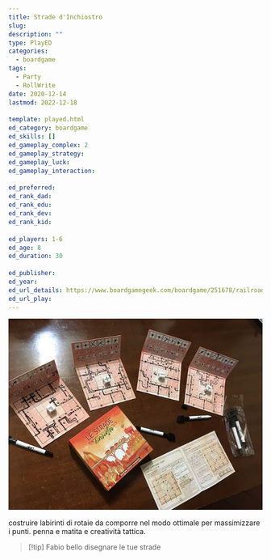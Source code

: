 ```yaml
---
title: Strade d'Inchiostro
slug: 
description: ""
type: PlayED
categories:
  - boardgame
tags:
  - Party
  - RollWrite
date: 2020-12-14
lastmod: 2022-12-18

template: played.html
ed_category: boardgame
ed_skills: []
ed_gameplay_complex: 2
ed_gameplay_strategy: 
ed_gameplay_luck: 
ed_gameplay_interaction: 

ed_preferred: 
ed_rank_dad: 
ed_rank_edu: 
ed_rank_dev: 
ed_rank_kid: 

ed_players: 1-6
ed_age: 8
ed_duration: 30

ed_publisher: 
ed_year: 
ed_url_details: https://www.boardgamegeek.com/boardgame/251678/railroad-ink-blazing-red-edition
ed_url_play: 
---
```


![](../../assets/img/played/boardgame/stradeinchiostro.webp)

costruire labirinti di rotaie da comporre nel modo ottimale per massimizzare i punti.
penna e matita e creatività tattica.

> [!tip] Fabio
> bello disegnare le tue strade
